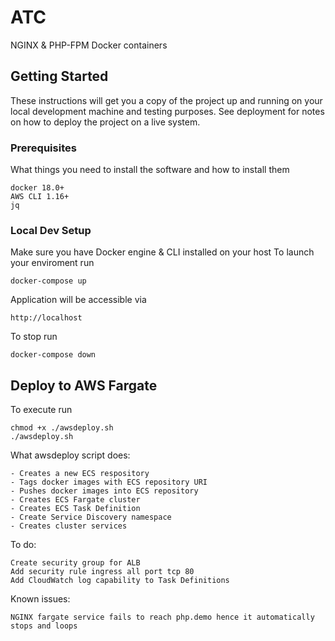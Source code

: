 # ATC

NGINX & PHP-FPM Docker containers

## Getting Started

These instructions will get you a copy of the project up and running on your local development machine and testing purposes. See deployment for notes on how to deploy the project on a live system.

### Prerequisites

What things you need to install the software and how to install them

```
docker 18.0+
AWS CLI 1.16+
jq
```

### Local Dev Setup

Make sure you have Docker engine & CLI installed on your host
To launch your enviroment run

```
docker-compose up
```

Application will be accessible via

```
http://localhost
```

To stop run

```
docker-compose down
```

## Deploy to AWS Fargate

To execute run

```
chmod +x ./awsdeploy.sh
./awsdeploy.sh
```

What awsdeploy script does:

```
- Creates a new ECS respository
- Tags docker images with ECS repository URI
- Pushes docker images into ECS repository
- Creates ECS Fargate cluster
- Creates ECS Task Definition
- Create Service Discovery namespace
- Creates cluster services
```

To do:

```
Create security group for ALB
Add security rule ingress all port tcp 80
Add CloudWatch log capability to Task Definitions
```

Known issues:

```
NGINX fargate service fails to reach php.demo hence it automatically stops and loops
```